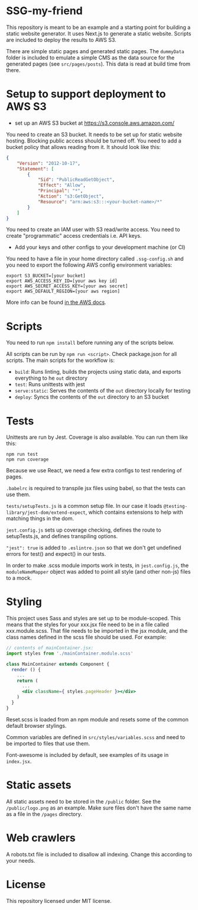 # SSG-my-friend
This repository is meant to be an example and a starting point for building a static website generator.
It uses Next.js to generate a static website. Scripts are included to deploy the results to AWS S3.

There are simple static pages and generated static pages. The `dummyData` folder is included to emulate a simple CMS as the data source for the generated pages (see `src/pages/posts`).
This data is read at build time from there.

# Setup to support deployment to AWS S3
- set up an AWS S3 bucket at https://s3.console.aws.amazon.com/

You need to create an S3 bucket. It needs to be set up for static website hosting. Blocking public access should be turned off.
You need to add a bucket policy that allows reading from it. It should look like this:
```json
{
    "Version": "2012-10-17",
    "Statement": [
        {
            "Sid": "PublicReadGetObject",
            "Effect": "Allow",
            "Principal": "*",
            "Action": "s3:GetObject",
            "Resource": "arn:aws:s3:::<your-bucket-name>/*"
        }
    ]
}
```

You need to create an IAM user with S3 read/write access.
You need to create "programmatic" access credentials i.e. API keys.

 - Add your keys and other configs to your development machine (or CI)

You need to have a file in your home directory called `.ssg-config.sh`
and you need to export the following AWS config environment variables:
```shell script
export S3_BUCKET=[your bucket]
export AWS_ACCESS_KEY_ID=[your aws key id]
export AWS_SECRET_ACCESS_KEY=[your aws secret]
export AWS_DEFAULT_REGION=[your aws region]
```

More info can be found [in the AWS docs](https://docs.aws.amazon.com/cli/latest/userguide/cli-configure-envvars.html).

# Scripts

You need to run `npm install` before running any of the scripts below.

All scripts can be run by `npm run <script>`. Check package.json for all scripts. The main scripts for the workflow is:

- `build`: Runs linting, builds the projects using static data, and exports everything to he `out` directory
- `test`: Runs unittests with jest
- `serve:static`: Serves the contents of the `out` directory locally for testing
- `deploy`: Syncs the contents of the `out` directory to an S3 bucket

# Tests

Unittests are run by Jest. Coverage is also available. You can run them like this:

```shell script
npm run test
npm run coverage
```

Because we use React, we need a few extra configs to test rendering of pages.

`.babelrc` is required to transpile jsx files using babel, so that the tests can use them.

`tests/setupTests.js` is a common setup file. In our case it loads `@testing-library/jest-dom/extend-expect`, which contains extensions to help with matching things in the dom.

`jest.config.js` sets up coverage checking, defines the route to setupTests.js, and defines transpiling options. 

`"jest": true` is added to `.eslintre.json` so that we don't get undefined errors for test() and expect() in our tests.

In order to make .scss module imports work in tests, in `jest.config.js`, the `moduleNameMapper` object was added to point all style (and other non-js) files to a mock.
# Styling

This project uses Sass and styles are set up to be module-scoped. This means that the styles for your xxx.jsx file need to be in a file called xxx.module.scss.
That file needs to be imported in the jsx module, and the class names defined in the scss file should be used. For example:

```jsx harmony
// contents of mainContainer.jsx:
import styles from './mainContainer.module.scss'

class MainContainer extends Component {
  render () {
    ...
    return (
      ...
      <div className={ styles.pageHeader }></div>
    )
  }
}
```

Reset.scss is loaded from an npm module and resets some of the common default browser stylings.

Common variables are defined in `src/styles/variables.scss` and need to be imported to files that use them.

Font-awesome is included by default, see examples of its usage in `index.jsx`.

# Static assets

All static assets need to be stored in the `/public` folder. See the `/public/logo.png` as an example. Make sure files don't have the same name as a file in the `/pages` directory.

# Web crawlers

A robots.txt file is included to disallow all indexing. Change this according to your needs.

# License

This repository licensed under MIT license.
